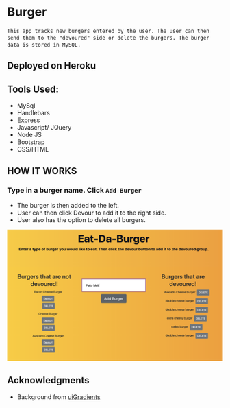 # Burger 
```
This app tracks new burgers entered by the user. The user can then send them to the "devoured" side or delete the burgers. The burger data is stored in MySQL. 
```

## Deployed on Heroku 



## Tools Used: 

  * MySql
  * Handlebars
  * Express 
  * Javascript/ JQuery 
  * Node JS
  * Bootstrap 
  * CSS/HTML

## HOW IT WORKS

### Type in a burger name. Click ```Add Burger```
* The burger is then added to the left.
* User can then click Devour to add it to the right side.
* User also has the option to delete all burgers. 

![burgerType](public/assets/img/burgerType.png)

## Acknowledgments

* Background from [uiGradients](https://uigradients.com/)